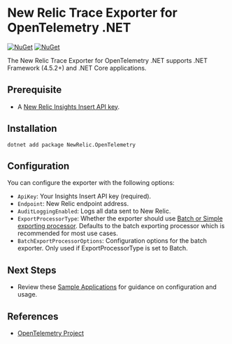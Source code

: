 # New Relic Trace Exporter for OpenTelemetry .NET

[![NuGet](https://img.shields.io/nuget/v/NewRelic.OpenTelemetry.svg)](https://www.nuget.org/packages/NewRelic.OpenTelemetry)
[![NuGet](https://img.shields.io/nuget/dt/NewRelic.OpenTelemetry.svg)](https://www.nuget.org/packages/NewRelic.OpenTelemetry)

The New Relic Trace Exporter for OpenTelemetry .NET supports .NET Framework (4.5.2+) and .NET Core applications.

## Prerequisite
* A [New Relic Insights Insert API key](https://docs.newrelic.com/docs/insights/insights-data-sources/custom-data/introduction-event-api#register).

## Installation

```
dotnet add package NewRelic.OpenTelemetry
```

## Configuration

You can configure the exporter with the following options:

* `ApiKey`: Your Insights Insert API key (required).
* `Endpoint`: New Relic endpoint address.
* `AuditLoggingEnabled`: Logs all data sent to New Relic.
* `ExportProcessorType`: Whether the exporter should use
  [Batch or Simple exporting processor](https://github.com/open-telemetry/opentelemetry-specification/blob/master/specification/trace/sdk.md#built-in-span-processors). Defaults to the batch exporting processor which is recommended for most use cases.
* `BatchExportProcessorOptions`: Configuration options for the batch exporter.
  Only used if ExportProcessorType is set to Batch.

## Next Steps
* Review these [Sample Applications](/examples/NewRelic.OpenTelemetry) for guidance on configuration and usage.

## References

* [OpenTelemetry Project](https://opentelemetry.io/)
